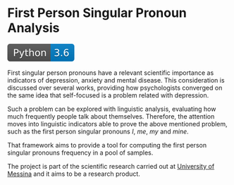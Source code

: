 # First Person Singular Pronoun Analysis
![Alt text](./docs/shields/Python-3.6-blue.svg)

First singular person pronouns have a relevant scientific importance as indicators of depression, anxiety and mental disease. This consideration is discussed over several works, providing how psychologists converged on the same idea that self-focused is a problem related with depression.

Such a problem can be explored with linguistic analysis, evaluating how much frequently people talk about themselves. Therefore, the attention moves into linguistic indicators able to prove the above mentioned problem, such as the first person singular pronouns *I*, *me*, *my* and *mine*.

That framework aims to provide a tool for computing the first person singular pronouns frequency in a pool of samples.

The project is part of the scientific research carried out at [University of Messina](https://www.unime.it/en) and it aims to be a research product.
